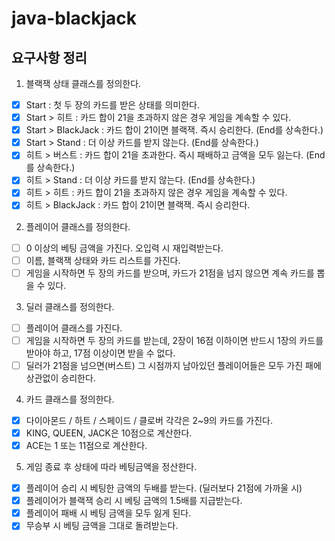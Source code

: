 # java-blackjack

## 요구사항 정리
1. 블랙잭 상태 클래스를 정의한다.
- [X] Start : 첫 두 장의 카드를 받은 상태를 의미한다.
- [X] Start > 히트 : 카드 합이 21을 초과하지 않은 경우 게임을 계속할 수 있다.
- [X] Start > BlackJack : 카드 합이 21이면 블랙잭. 즉시 승리한다. (End를 상속한다.)
- [X] Start > Stand :  더 이상 카드를 받지 않는다. (End를 상속한다.)
- [X] 히트 > 버스트 : 카드 합이 21을 초과한다. 즉시 패배하고 금액을 모두 잃는다. (End를 상속한다.)
- [X] 히트 > Stand : 더 이상 카드를 받지 않는다. (End를 상속한다.)
- [X] 히트 > 히트 : 카드 합이 21을 초과하지 않은 경우 게임을 계속할 수 있다.
- [X] 히트 > BlackJack : 카드 합이 21이면 블랙잭. 즉시 승리한다.

2. 플레이어 클래스를 정의한다. 
- [ ] 0 이상의 베팅 금액을 가진다. 오입력 시 재입력받는다.
- [ ] 이름, 블랙잭 상태와 카드 리스트를 가진다.
- [ ] 게임을 시작하면 두 장의 카드를 받으며, 카드가 21점을 넘지 않으면 계속 카드를 뽑을 수 있다.

3. 딜러 클래스를 정의한다.
- [ ] 플레이어 클래스를 가진다.
- [ ] 게임을 시작하면 두 장의 카드를 받는데, 2장이 16점 이하이면 반드시 1장의 카드를 받아야 하고, 17점 이상이면 받을 수 없다.
- [ ] 딜러가 21점을 넘으면(버스트) 그 시점까지 남아있던 플레이어들은 모두 가진 패에 상관없이 승리한다.

4. 카드 클래스를 정의한다.
- [X] 다이아몬드 / 하트 / 스페이드 / 클로버 각각은 2~9의 카드를 가진다.
- [X] KING, QUEEN, JACK은 10점으로 계산한다.
- [X] ACE는 1 또는 11점으로 계산한다.

5. 게임 종료 후 상태에 따라 베팅금액을 정산한다.
- [X] 플레이어 승리 시 베팅한 금액의 두배를 받는다. (딜러보다 21점에 가까울 시)
- [X] 플레이어가 블랙잭 승리 시 베팅 금액의 1.5배를 지급받는다.
- [X] 플레이어 패배 시 베팅 금액을 모두 잃게 된다.
- [X] 무승부 시 베팅 금액을 그대로 돌려받는다.